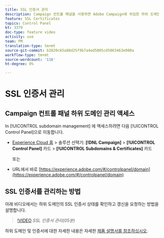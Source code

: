 ```yaml
---
title: SSL 인증서 관리
description: Campaign 컨트롤 패널을 사용하면 Adobe Campaign에 위임한 하위 도메인을 관리할 수 있습니다. 하위 도메인을 보고 인증서 갱신을 요청할 수 있습니다.
feature: SSL Certificates
topics: Control Panel
kt: 3379
doc-type: feature video
activity: use
team: PM
translation-type: tm+mt
source-git-commit: b2820c65a88d25f9b7a4ed5005cd5083463e000a
workflow-type: tm+mt
source-wordcount: '116'
ht-degree: 0%

---
```



# SSL 인증서 관리

## Campaign 컨트롤 패널 하위 도메인 관리 액세스

In [!UICONTROL subdomain management] 에 액세스하려면 다음 [!UICONTROL Control Panel]으로 이동합니다.

* [Experience Cloud 홈](https://experience.adobe.com/#/home) > 솔루션 선택기: **[!DNL Campaign]** > **[!UICONTROL Control Panel]** 카드 > **[!UICONTROL Subdomains & Certificates]** 카드

   또는
* URL에서 바로 [https://experience.adobe.com/#/controlpanel/domain](https://experience.adobe.com/#/controlpanel/domain)

## SSL 인증서를 관리하는 방법

아래 비디오에서는 하위 도메인의 SSL 인증서 상태를 확인하고 갱신을 요청하는 방법을 설명합니다.

>[!VIDEO](https://video.tv.adobe.com/v/28492?quality=12)
*SSL 인증서 관리(05분)*

하위 도메인 및 인증서에 대한 자세한 내용은 자세한 [제품 설명서를 참조하십시오](https://helpx.adobe.com/campaign/kb/control-panel-subdomains-certificates.html).
